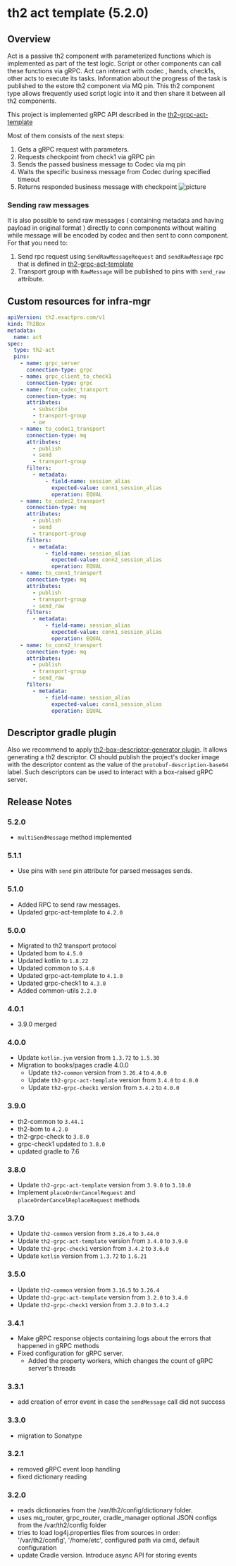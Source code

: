 # th2 act template (5.2.0)

## Overview

Act is a passive th2 component with parameterized functions which is implemented as part of the test logic. Script or
other components can call these functions via gRPC. Act can interact with codec , hands, check1s, other acts to execute
its tasks. Information about the progress of the task is published to the estore th2 component via MQ pin. This th2
component type allows frequently used script logic into it and then share it between all th2 components.

This project is implemented gRPC API described in
the [th2-grpc-act-template](https://github.com/th2-net/th2-grpc-act-template/blob/master/src/main/proto/th2_grpc_act_template/act_template.proto "act_template.proto")

Most of them consists of the next steps:

1. Gets a gRPC request with parameters.
2. Requests checkpoint from check1 via gRPC pin
3. Sends the passed business message to Codec via mq pin
4. Waits the specific business message from Codec during specified timeout
5. Returns responded business message with checkpoint
![picture](scheme.png)

### Sending raw messages
It is also possible to send raw messages ( containing metadata and having payload in original format ) directly to conn components without waiting while message will be encoded by codec and then sent to conn component.
For that you need to:
1. Send rpc request using `SendRawMessageRequest` and `sendRawMessage` rpc that is defined in [th2-grpc-act-template](https://github.com/th2-net/th2-grpc-act-template/blob/master/src/main/proto/th2_grpc_act_template/act_template.proto "act_template.proto")
2. Transport group with `RawMessage` will be published to pins with `send_raw` attribute.

## Custom resources for infra-mgr

```yaml
apiVersion: th2.exactpro.com/v1
kind: Th2Box
metadata:
  name: act
spec:
  type: th2-act
  pins:
    - name: grpc_server
      connection-type: grpc
    - name: grpc_client_to_check1
      connection-type: grpc
    - name: from_codec_transport
      connection-type: mq
      attributes:
        - subscribe
        - transport-group
        - oe
    - name: to_codec1_transport
      connection-type: mq
      attributes:
        - publish
        - send
        - transport-group
      filters:
        - metadata:
            - field-name: session_alias
              expected-value: conn1_session_alias
              operation: EQUAL
    - name: to_codec2_transport
      connection-type: mq
      attributes:
        - publish
        - send
        - transport-group
      filters:
        - metadata:
            - field-name: session_alias
              expected-value: conn2_session_alias
              operation: EQUAL
    - name: to_conn1_transport
      connection-type: mq
      attributes:
        - publish
        - transport-group
        - send_raw
      filters:
        - metadata:
            - field-name: session_alias
              expected-value: conn1_session_alias
              operation: EQUAL
    - name: to_conn2_transport
      connection-type: mq
      attributes:
        - publish
        - transport-group
        - send_raw
      filters:
        - metadata:
            - field-name: session_alias
              expected-value: conn1_session_alias
              operation: EQUAL
```

## Descriptor gradle plugin

Also we recommend to
apply [th2-box-descriptor-generator plugin](https://github.com/th2-net/th2-box-descriptor-generator). It allows
generating a th2 descriptor. CI should publish the project's docker image with the descriptor content as the value of
the `protobuf-description-base64` label. Such descriptors can be used to interact with a box-raised gRPC server.

## Release Notes

### 5.2.0
+ `multiSendMessage` method implemented

### 5.1.1
+ Use pins with `send` pin attribute for parsed messages sends.

### 5.1.0
+ Added RPC to send raw messages.
+ Updated grpc-act-template to `4.2.0`

### 5.0.0

+ Migrated to th2 transport protocol
+ Updated bom to `4.5.0`
+ Updated kotlin to `1.8.22`
+ Updated common to `5.4.0`
+ Updated grpc-act-template to `4.1.0`
+ Updated grpc-check1 to `4.3.0`
+ Added common-utils `2.2.0`

### 4.0.1

+ 3.9.0 merged

### 4.0.0

+ Update `kotlin.jvm` version from `1.3.72` to `1.5.30`
+ Migration to books/pages cradle 4.0.0
    + Update `th2-common` version from `3.26.4` to `4.0.0`
    + Update `th2-grpc-act-template` version from `3.4.0` to `4.0.0`
    + Update `th2-grpc-check1` version from `3.4.2` to `4.0.0`

### 3.9.0

+ th2-common to `3.44.1`
+ th2-bom to `4.2.0`
+ th2-grpc-check to `3.8.0`
+ grpc-check1 updated to `3.8.0`
+ updated gradle to 7.6

### 3.8.0

+ Update `th2-grpc-act-template` version from `3.9.0` to `3.10.0`
+ Implement `placeOrderCancelRequest` and `placeOrderCancelReplaceRequest` methods

### 3.7.0

+ Update `th2-common` version from `3.26.4` to `3.44.0`
+ Update `th2-grpc-act-template` version from `3.4.0` to `3.9.0`
+ Update `th2-grpc-check1` version from `3.4.2` to `3.6.0`
+ Update `kotlin` version from `1.3.72` to `1.6.21`

### 3.5.0

+ Update `th2-common` version from `3.16.5` to `3.26.4`
+ Update `th2-grpc-act-template` version from `3.2.0` to `3.4.0`
+ Update `th2-grpc-check1` version from `3.2.0` to `3.4.2`

### 3.4.1

+ Make gRPC response objects containing logs about the errors that happened in gRPC methods
+ Fixed configuration for gRPC server.
    + Added the property workers, which changes the count of gRPC server's threads

### 3.3.1

+ add creation of error event in case the `sendMessage` call did not success

### 3.3.0

+ migration to Sonatype

### 3.2.1

+ removed gRPC event loop handling
+ fixed dictionary reading

### 3.2.0

+ reads dictionaries from the /var/th2/config/dictionary folder.
+ uses mq_router, grpc_router, cradle_manager optional JSON configs from the /var/th2/config folder
+ tries to load log4j.properties files from sources in order: '/var/th2/config', '/home/etc', configured path via cmd,
  default configuration
+ update Cradle version. Introduce async API for storing events
